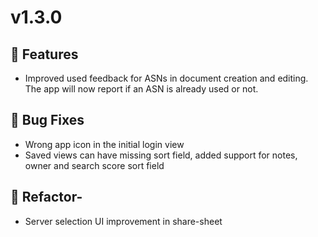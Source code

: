 # v1.3.0

## 🚀 Features

- Improved used feedback for ASNs in document creation and editing.
  The app will now report if an ASN is already used or not.

## 🐛 Bug Fixes

- Wrong app icon in the initial login view
- Saved views can have missing sort field, added support for notes, owner and search score sort field

## 🚜 Refactor-

- Server selection UI improvement in share-sheet
